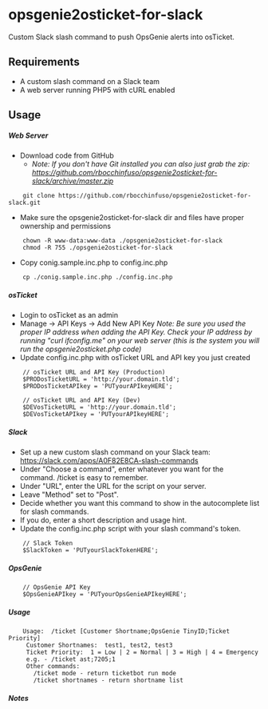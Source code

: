 # opsgenie2osticket-for-slack

Custom Slack slash command to push OpsGenie alerts into osTicket.

## Requirements
- A custom slash command on a Slack team
- A web server running PHP5 with cURL enabled

## Usage
##### Web Server
- Download code from GitHub
    - _Note:  If you don't have Git installed you can also just grab the zip:  https://github.com/rbocchinfuso/opsgenie2osticket-for-slack/archive/master.zip_
```
    git clone https://github.com/rbocchinfuso/opsgenie2osticket-for-slack.git
```

- Make sure the opsgenie2osticket-for-slack dir and files have proper ownership and permissions
```
    chown -R www-data:www-data ./opsgenie2osticket-for-slack
    chmod -R 755 ./opsgenie2osticket-for-slack
```

- Copy conig.sample.inc.php to config.inc.php
```
    cp ./conig.sample.inc.php ./config.inc.php
```

##### osTicket
- Login to osTicket as an admin
- Manage -> API Keys -> Add New API Key
_Note:  Be sure you used the proper IP address when adding the API Key.  Check your IP address by running "curl ifconfig.me" on your web server (this is the system you will run the opsgenie2osticket.php code)_
- Update config.inc.php with osTicket URL and API key you just created

```
    // osTicket URL and API Key (Production)
    $PRODosTicketURL = 'http://your.domain.tld';
    $PRODosTicketAPIkey = 'PUTyourAPIkeyHERE';

    // osTicket URL and API Key (Dev)
    $DEVosTicketURL = 'http://your.domain.tld';
    $DEVosTicketAPIkey = 'PUTyourAPIkeyHERE';
```

##### Slack
- Set up a new custom slash command on your Slack team: https://slack.com/apps/A0F82E8CA-slash-commands
- Under "Choose a command", enter whatever you want for the command. /ticket is easy to remember.
- Under "URL", enter the URL for the script on your server.
- Leave "Method" set to "Post".
- Decide whether you want this command to show in the autocomplete list for slash commands.
- If you do, enter a short description and usage hint.
- Update the config.inc.php script with your slash command's token.

```
    // Slack Token
    $SlackToken = 'PUTyourSlackTokenHERE';
```
##### OpsGenie

```
    // OpsGenie API Key
    $OpsGenieAPIkey = 'PUTyourOpsGenieAPIkeyHERE';
``` 

##### Usage
```
    Usage:  /ticket [Customer Shortname;OpsGenie TinyID;Ticket Priority]
     Customer Shortnames:  test1, test2, test3
     Ticket Priority:  1 = Low | 2 = Normal | 3 = High | 4 = Emergency
     e.g. - /ticket ast;7205;1
     Other commands:
       /ticket mode - return ticketbot run mode
       /ticket shortnames - return shortname list
```

##### Notes

